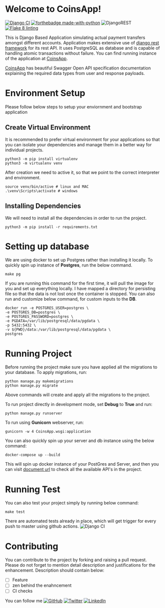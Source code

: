# Welcome to CoinsApp!

[![Django CI](https://github.com/satyamsoni2211/CoinsApp/actions/workflows/django.yml/badge.svg)](https://github.com/satyamsoni2211/CoinsApp/actions/workflows/django.yml) [![forthebadge made-with-python](http://ForTheBadge.com/images/badges/made-with-python.svg)](https://www.python.org/) ![DjangoREST](https://img.shields.io/badge/DJANGO-REST-ff1709?style=for-the-badge&logo=django&logoColor=white&color=ff1709&labelColor=gray)
[![Flake 8 linting](https://github.com/satyamsoni2211/CoinsApp/actions/workflows/python-app.yml/badge.svg)](https://github.com/satyamsoni2211/CoinsApp/actions/workflows/python-app.yml)

This is Django Based Application simulating actual payment transfers amongst different accounts. Application makes
extensive use of [django rest framework](https://www.django-rest-framework.org/) for its rest API. It uses PostgreSQL as
database and is capable of handling atomic transactions without failure. You can find running instance of the
application at [CoinsApp](https://coins-app-demo.herokuapp.com/swagger/).

[CoinsApp](https://coins-app-demo.herokuapp.com/swagger/) has beautiful Swagger Open API specification documentation
explaining the required data types from user and response payloads.

# Environment Setup

Please follow below steps to setup your enviornment and bootstrap application

## Create Virtual Environment

It is recommended to prefer virtual environment for your applications so that you can isolate your dependencies and
manage them in a better way for individual projects.

```shell
python3 -m pip install virtualenv
python3 -m virtualenv venv
```

After creation we need to active it, so that we point to the correct interpreter and environment.

```shell
source venv/bin/active # linux and MAC
.\venv\Scripts\activate # windows
```

## Installing Dependencies

We will need to install all the dependencies in order to run the project.

```shell
python3 -m pip install -r requirements.txt
```

# Setting up database

We are using docker to set up Postgres rather than installing it locally. To quickly spin up instance of **Postgres**,
run the below command.

```shell
make pg
```

If you are running this command for the first time, it will pull the image for you and set up everything locally. I have
mapped a directory for persisting file so that the data is not lost once the container is stopped. You can also run and
customize below command, for custom inputs to the **DB**.

```shell 
docker run -e POSTGRES_USER=postgres \  
-e POSTGRES_DB=postgres \  
-e POSTGRES_PASSWORD=postgres \  
-e PGDATA=/var/lib/postgresql/data/pgdata \  
-p 5432:5432 \  
-v ${PWD}/data:/var/lib/postgresql/data/pgdata \  
postgres
```

# Running Project

Before running the project make sure you have applied all the migrations to your database. To apply migrations, run:

```shell
python manage.py makemigrations
python manage.py migrate
```

Above commands will create and apply all the migrations to the project.

To run project directly in development mode, set **Debug** to **True** and run:

```shell
python manage.py runserver
```

To run using **Gunicorn** webserver, run:

```shell
gunicorn -w 4 CoinsApp.wsgi:application
```

You can also quickly spin up your server and db instance using the below command:

```shell
docker-compose up --build
```

This will spin up docker instance of your PostGres and Server, and then you can
visit [document url](localhost:8000/swagger/) to check all the available API's in the project.

# Running Test

You can also test your project simply by running below command:

```shell
make test
```

There are automated tests already in place, which will get trigger for every push to master using github
actions. ![Django CI](https://github.com/satyamsoni2211/CoinsApp/actions/workflows/django.yml/badge.svg)

# Contributing

You can contribute to the project by forking and raising a pull request. Please do not forget to mention detail
description and justifications for the enhancement. Description should contain below:

- [ ] Feature
- [ ] zen behind the enahncement
- [ ] CI checks

You can follow
me [![GitHub](https://img.shields.io/badge/github-%23121011.svg?style=for-the-badge&logo=github&logoColor=white)](https://github.com/satyamsoni2211/) [![Twitter](https://img.shields.io/twitter/url/https/twitter.com/cloudposse.svg?style=social&label=Follow%20%40satyam_soni1306)](https://twitter.com/satyam_soni1306) [![LinkedIn](https://img.shields.io/badge/linkedin-%230077B5.svg?style=for-the-badge&logo=linkedin&logoColor=white)](https://www.linkedin.com/in/satyam-soni-ba648192/)

 
